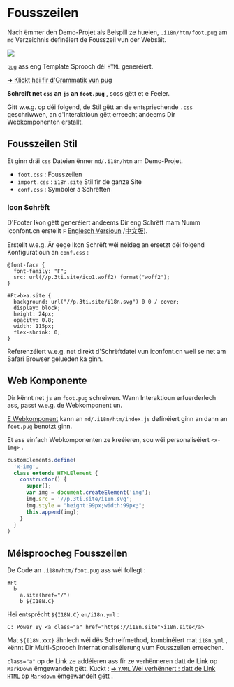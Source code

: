 # Fousszeilen

Nach ëmmer den Demo-Projet als Beispill ze huelen, `.i18n/htm/foot.pug` am `md` Verzeichnis definéiert de Fousszeil vun der Websäit.

![](https://p.3ti.site/1721286077.avif)

[`pug`](https://pugjs.org) ass eng Template Sprooch déi `HTML` generéiert.

[➔ Klickt hei fir d'Grammatik vun pug](https://pugjs.org)

**Schreift net `css` an `js` an `foot.pug`** , soss gëtt et e Feeler.

Gitt w.e.g. op déi folgend, de Stil gëtt an de entspriechende `.css` geschriwwen, an d'Interaktioun gëtt erreecht andeems Dir Webkomponenten erstallt.

## Fousszeilen Stil

Et ginn dräi `css` Dateien ënner `md/.i18n/htm` am Demo-Projet.

* `foot.css` : Fousszeilen
* `import.css` : `i18n.site` Stil fir de ganze Site
* `conf.css` : Symboler a Schrëften

### Icon Schrëft

D'Footer Ikon gëtt generéiert andeems Dir eng Schrëft mam Numm iconfont.cn erstellt `F` [Englesch Versioun](https://www.iconfont.cn/?lang=en-us) /[中文版](https://www.iconfont.cn/?lang=zh)).

Erstellt w.e.g. Är eege Ikon Schrëft wéi néideg an ersetzt déi folgend Konfiguratioun an `conf.css` :

```
@font-face {
  font-family: "F";
  src: url(//p.3ti.site/ico1.woff2) format("woff2");
}

#Ft>b>a.site {
  background: url("//p.3ti.site/i18n.svg") 0 0 / cover;
  display: block;
  height: 24px;
  opacity: 0.8;
  width: 115px;
  flex-shrink: 0;
}
```

Referenzéiert w.e.g. net direkt d'Schrëftdatei vun iconfont.cn well se net am Safari Browser gelueden ka ginn.

## Web Komponente

Dir kënnt net `js` an `foot.pug` schreiwen. Wann Interaktioun erfuerderlech ass, passt w.e.g. de Webkomponent un.

[E Webkomponent](https://www.freecodecamp.org/news/build-your-first-web-component/) kann an `md/.i18n/htm/index.js` definéiert ginn an dann an `foot.pug` benotzt ginn.

Et ass einfach Webkomponenten ze kreéieren, sou wéi personaliséiert `<x-img>` .

```js
customElements.define(
  'x-img',
  class extends HTMLElement {
    constructor() {
      super();
      var img = document.createElement('img');
      img.src = '//p.3ti.site/i18n.svg';
      img.style = "height:99px;width:99px;";
      this.append(img);
    }
  }
)
```

## Méisproocheg Fousszeilen

De Code an `.i18n/htm/foot.pug` ass wéi follegt :

```
#Ft
  b
    a.site(href="/")
    b ${I18N.C}
```

Hei entsprécht `${I18N.C}` `en/i18n.yml` :

```
C: Power By <a class="a" href="https://i18n.site">i18n.site</a>
```

Mat `${I18N.xxx}` ähnlech wéi dës Schreifmethod, kombinéiert mat `i18n.yml` , kënnt Dir Multi-Sprooch Internationaliséierung vum Fousszeilen erreechen.

`class="a"` op de Link ze addéieren ass fir ze verhënneren datt de Link op `MarkDown` ëmgewandelt gëtt. Kuckt :
 [➔ `YAML` Wéi verhënnert : datt de Link `HTML` op `Markdown` ëmgewandelt gëtt](/i18/qa#H2) .